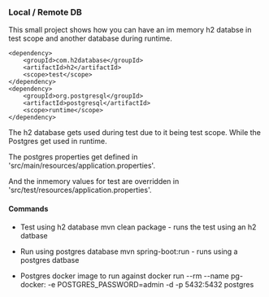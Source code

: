 ### Local / Remote DB

This small project shows how you can have an im memory h2 databse in test scope and another database during runtime.

```
<dependency>
    <groupId>com.h2database</groupId>
    <artifactId>h2</artifactId>
    <scope>test</scope>
</dependency>
<dependency>
    <groupId>org.postgresql</groupId>
    <artifactId>postgresql</artifactId>
    <scope>runtime</scope>
</dependency>
```

The h2 database gets used during test due to it being test scope. While the Postgres get used in runtime.

The postgres properties get defined in 'src/main/resources/application.properties'.

And the inmemory values for test are overridden in 'src/test/resources/application.properties'.


#### Commands
 - Test using h2 database
mvn clean package - runs the test using an h2 datbase

 - Run using postgres database
mvn spring-boot:run - runs using a postgres datbase

 - Postgres docker image to run against
docker run --rm --name pg-docker: -e POSTGRES_PASSWORD=admin -d -p 5432:5432 postgres
